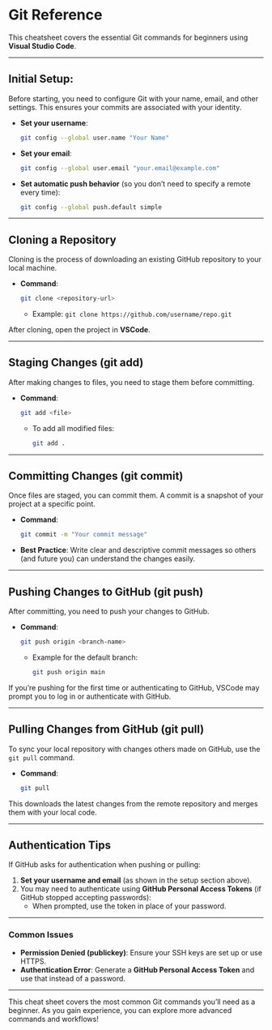 # **Git Reference**

This cheatsheet covers the essential Git commands for beginners using **Visual Studio Code**.

---

## **Initial Setup:**

Before starting, you need to configure Git with your name, email, and other settings. This ensures your commits are associated with your identity.

- **Set your username**:

  ```bash
  git config --global user.name "Your Name"
  ```

- **Set your email**:

  ```bash
  git config --global user.email "your.email@example.com"
  ```

- **Set automatic push behavior** (so you don’t need to specify a remote every time):

  ```bash
  git config --global push.default simple
  ```

---

## **Cloning a Repository**

Cloning is the process of downloading an existing GitHub repository to your local machine.

- **Command**:

  ```bash
  git clone <repository-url>
  ```

  - Example: `git clone https://github.com/username/repo.git`

After cloning, open the project in **VSCode**.

---

## **Staging Changes (git add)**

After making changes to files, you need to stage them before committing.

- **Command**:

  ```bash
  git add <file>
  ```

  - To add all modified files:

    ```bash
    git add .
    ```

---

## **Committing Changes (git commit)**

Once files are staged, you can commit them. A commit is a snapshot of your project at a specific point.

- **Command**:

  ```bash
  git commit -m "Your commit message"
  ```

- **Best Practice**: Write clear and descriptive commit messages so others (and future you) can understand the changes easily.

---

## **Pushing Changes to GitHub (git push)**

After committing, you need to push your changes to GitHub.

- **Command**:

  ```bash
  git push origin <branch-name>
  ```

  - Example for the default branch:

    ```bash
    git push origin main
    ```

If you’re pushing for the first time or authenticating to GitHub, VSCode may prompt you to log in or authenticate with GitHub.

---

## **Pulling Changes from GitHub (git pull)**

To sync your local repository with changes others made on GitHub, use the `git pull` command.

- **Command**:

  ```bash
  git pull
  ```

This downloads the latest changes from the remote repository and merges them with your local code.

---

## **Authentication Tips**

If GitHub asks for authentication when pushing or pulling:

1. **Set your username and email** (as shown in the setup section above).
2. You may need to authenticate using **GitHub Personal Access Tokens** (if GitHub stopped accepting passwords):
   - When prompted, use the token in place of your password.

---

### **Common Issues**

- **Permission Denied (publickey)**: Ensure your SSH keys are set up or use HTTPS.
- **Authentication Error**: Generate a **GitHub Personal Access Token** and use that instead of a password.

---

This cheat sheet covers the most common Git commands you’ll need as a beginner. As you gain experience, you can explore more advanced commands and workflows!
